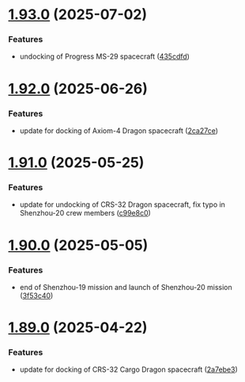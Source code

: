 # [1.93.0](https://github.com/corquaid/international-space-station-APIs/compare/v1.92.0...v1.93.0) (2025-07-02)


### Features

* undocking of Progress MS-29 spacecraft ([435cdfd](https://github.com/corquaid/international-space-station-APIs/commit/435cdfd7831fa4c329f3e983b4cfb360300c7297))



# [1.92.0](https://github.com/corquaid/international-space-station-APIs/compare/v1.91.0...v1.92.0) (2025-06-26)


### Features

* update for docking of Axiom-4 Dragon spacecraft ([2ca27ce](https://github.com/corquaid/international-space-station-APIs/commit/2ca27ce6ca3c7ee0a727789df78df691fb97ca32))



# [1.91.0](https://github.com/corquaid/international-space-station-APIs/compare/v1.90.0...v1.91.0) (2025-05-25)


### Features

* update for undocking of CRS-32 Dragon spacecraft, fix typo in Shenzhou-20 crew members ([c99e8c0](https://github.com/corquaid/international-space-station-APIs/commit/c99e8c05d10ae3c8a353bab5fb1c3597aceb0837))



# [1.90.0](https://github.com/corquaid/international-space-station-APIs/compare/v1.89.0...v1.90.0) (2025-05-05)


### Features

* end of Shenzhou-19 mission and launch of Shenzhou-20 mission ([3f53c40](https://github.com/corquaid/international-space-station-APIs/commit/3f53c408b14993caa70d04e171c43f56ac6259b9))



# [1.89.0](https://github.com/corquaid/international-space-station-APIs/compare/v1.88.0...v1.89.0) (2025-04-22)


### Features

* update for docking of CRS-32 Cargo Dragon spacecraft ([2a7ebe3](https://github.com/corquaid/international-space-station-APIs/commit/2a7ebe31860aad217be7970105ac9638bf7960f1))



